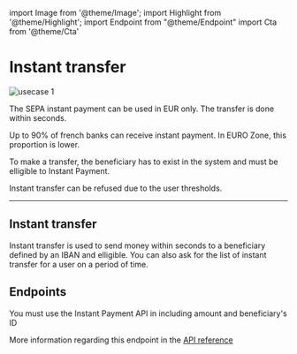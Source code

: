 import Image from '@theme/Image';
import Highlight from '@theme/Highlight';
import Endpoint from "@theme/Endpoint"
import Cta from '@theme/Cta'

# Instant transfer

<Image src="docs/IP OUT_EN.png" alt="usecase 1"/>

<Highlight>

The SEPA instant payment can be used in EUR only. The transfer is done within seconds.
  
</Highlight>

<Highlight type="tip">

Up to 90% of french banks can receive instant payment. In EURO Zone, this proportion is lower.

</Highlight>

<Highlight type="caution">

To make a transfer, the beneficiary has to exist in the system and must be elligible to Instant Payment.

</Highlight>

<Highlight type="danger">

Instant transfer can be refused due to the user thresholds.

</Highlight>

---

## Instant transfer

Instant transfer is used to send money within seconds to a beneficiary defined by an IBAN and elligible. You can also ask for the list of instant transfer for a user on a period of time.

## Endpoints

You must use the Instant Payment API in including amount and beneficiary's ID

More information regarding this endpoint in the [API reference](/api/Core)

<Endpoint apiUrl="/v2.0/Transfers.InstantPayment" path="/api/v2.0/users/{userid}/sctinst" method="post"/>

<!-- <Endpoint apiUrl="/v1.0/migrationProxy" path="​/api/v2.0/users/{userid}/cards/{id}" method="delete"/> -->

<Cta
  context="doc"
  ui="button"
  link="/api/Core"
  label="Try it out"
/>
